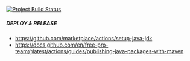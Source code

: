 [![Project Build Status][github-actions-image]][github-actions-url]
 
[github-actions-url]: https://github.com/mendirl/project/actions
[github-actions-image]: https://github.com/mendirl/project/workflows/Java%20CI/badge.svg



##### DEPLOY & RELEASE

+ https://github.com/marketplace/actions/setup-java-jdk
+ https://docs.github.com/en/free-pro-team@latest/actions/guides/publishing-java-packages-with-maven
